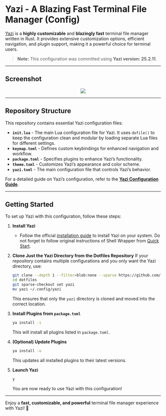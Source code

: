 # Yazi - A Blazing Fast Terminal File Manager (Config)

[Yazi](https://yazi-rs.github.io/docs/installation) is a **highly customizable** and **blazingly fast** terminal file manager written in Rust. It provides extensive customization options, efficient navigation, and plugin support, making it a powerful choice for terminal users.

> **Note:** This configuration was committed using **Yazi version: 25.2.11**.

---

## Screenshot
<p align="center">
  <img src="https://github.com/user-attachments/assets/32df55ae-39b3-4c8b-9816-1dacaf161b08"/>
</p>
<!-- [![Screenshot](https://github.com/user-attachments/assets/32df55ae-39b3-4c8b-9816-1dacaf161b08)](https://github.com/user-attachments/assets/32df55ae-39b3-4c8b-9816-1dacaf161b08) -->

---

## Repository Structure
This repository contains essential Yazi configuration files:

- **`init.lua`** - The main Lua configuration file for Yazi. It uses `dofile()` to keep the configuration clean and modular by loading separate Lua files for different settings.
- **`keymap.toml`** - Defines custom keybindings for enhanced navigation and workflow.
- **`package.toml`** - Specifies plugins to enhance Yazi’s functionality.
- **`theme.toml`** - Customizes Yazi’s appearance and color scheme.
- **`yazi.toml`** - The main configuration file that controls Yazi’s behavior.

For a detailed guide on Yazi’s configuration, refer to the **[Yazi Configuration Guide](https://yazi-rs.github.io/docs/configuration/overview)**.

---

## Getting Started
To set up Yazi with this configuration, follow these steps:

1. **Install Yazi**
   - Follow the official [installation guide](https://yazi-rs.github.io/docs/installation) to install Yazi on your system. Do not forget to follow original instructions of Shell Wrapper from [Quick Start](https://yazi-rs.github.io/docs/quick-start#shell-wrapper).

2. **Clone Just the Yazi Directory from the Dotfiles Repository**
   If your repository contains multiple configurations and you only want the Yazi directory, use:
   ```sh
   git clone --depth 1 --filter=blob:none --sparse https://github.com/rushyang/dotfiles.git
   cd dotfiles
   git sparse-checkout set yazi
   mv yazi ~/.config/yazi
   ```
   This ensures that only the `yazi` directory is cloned and moved into the correct location.

3. **Install Plugins from `package.toml`**
   ```sh
   ya install -i
   ```
   This will install all plugins listed in `package.toml`.

4. **(Optional) Update Plugins**
   ```sh
   ya install -u
   ```
   This updates all installed plugins to their latest versions.

5. **Launch Yazi**
   ```sh
   y
   ```
   You are now ready to use Yazi with this configuration!

---

Enjoy a **fast, customizable, and powerful** terminal file manager experience with Yazi! 🚀


